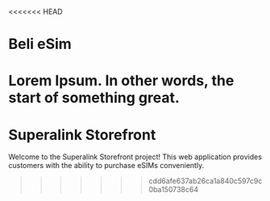 <<<<<<< HEAD
# Beli eSim

Lorem Ipsum. In other words, the start of something great.
=======
# Superalink Storefront

Welcome to the Superalink Storefront project! This web application provides customers with the ability to purchase eSIMs conveniently.
>>>>>>> cdd6afe637ab26ca1a840c597c9c0ba150738c64
